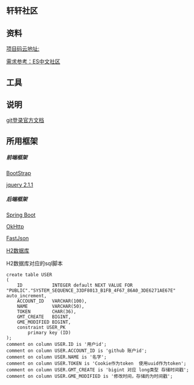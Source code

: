 ## 轩轩社区

## 资料
[项目码云地址:](https://gitee.com/xing_xuanxuan/forum)

[需求参考：ES中文社区](https://elasticsearch.cn/)
## 工具
 
## 说明
[git登录官方文档](https://developer.github.com/apps/building-oauth-apps/creating-an-oauth-app/)
## 所用框架
##### 前端框架
[BootStrap](https://www.bootcss.com/)



[jquery 2.1.1](https://cdn.staticfile.org/jquery/2.1.1/jquery.min.js)
##### 后端框架

[Spring Boot](https://spring.io/projects/spring-boot)

[OkHttp](https://square.github.io/okhttp/)

[FastJson](https://github.com/alibaba/fastjson)

[H2数据库](http://www.h2database.com/html/main.html)

H2数据库对应的sql脚本
```h2
create table USER
(
    ID           INTEGER default NEXT VALUE FOR "PUBLIC"."SYSTEM_SEQUENCE_33DF8013_B1FB_4F67_86A0_3DE6271AE67E" auto_increment,
    ACCOUNT_ID   VARCHAR(100),
    NAME         VARCHAR(50),
    TOKEN        CHAR(36),
    GMT_CREATE   BIGINT,
    GME_MODIFIED BIGINT,
    constraint USER_PK
        primary key (ID)
);
comment on column USER.ID is '用户id';
comment on column USER.ACCOUNT_ID is 'github 账户id';
comment on column USER.NAME is '名字';
comment on column USER.TOKEN is 'Cookie作为token  使用uuid作为token';
comment on column USER.GMT_CREATE is 'bigint 对应 long类型 存储时间戳';
comment on column USER.GME_MODIFIED is '修改时间，存储的为时间戳';
```